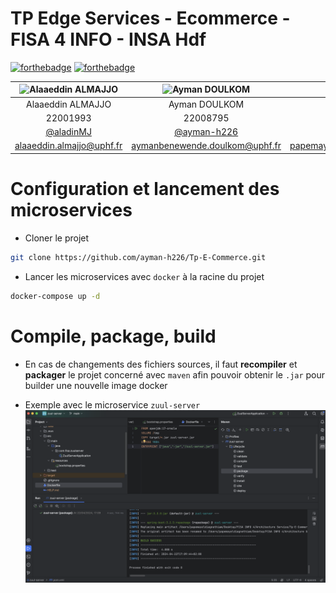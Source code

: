 # TP Edge Services - Ecommerce  - FISA 4 INFO - INSA Hdf
[![forthebadge](http://forthebadge.com/images/badges/built-with-love.svg)](https://github.com/mayel15/projet-intergiciel) [![forthebadge](https://forthebadge.com/images/badges/made-with-java.png)](https://github.com/mayel15/projet-intergiciel)

| ![Alaaeddin ALMAJJO](https://avatars.githubusercontent.com/u/77294802?v=4)  | ![Ayman DOULKOM](https://avatars.githubusercontent.com/u/116734751?v=4)          | ![Pape THIAM](https://avatars.githubusercontent.com/u/97792012?v=4) |
| :--------------: | :--------------: | :--------------: |
| Alaaeddin ALMAJJO | Ayman DOULKOM        | Pape THIAM  |
| 22001993  | 22008795           | 22009010  |
| [@aladinMJ](https://github.com/aladinMJ) | [@ayman-h226](https://github.com/ayman-h226)        | [@mayel15](https://github.com/mayel15)  |
| alaaeddin.almajjo@uphf.fr  | aymanbenewende.doulkom@uphf.fr           | papemayeldiagne.thiam@uphf.fr  |



# Configuration et lancement des microservices

- Cloner le projet 
```sh
git clone https://github.com/ayman-h226/Tp-E-Commerce.git
```

- Lancer les microservices avec `docker` à la racine du projet
```sh
docker-compose up -d
```

# Compile, package, build

- En cas de changements des fichiers sources, il faut **recompiler** et **packager** le projet concerné avec `maven` afin pouvoir obtenir le `.jar` pour builder une nouvelle image docker

- Exemple avec le microservice `zuul-server`
![alt text](images/package-maven.png)
